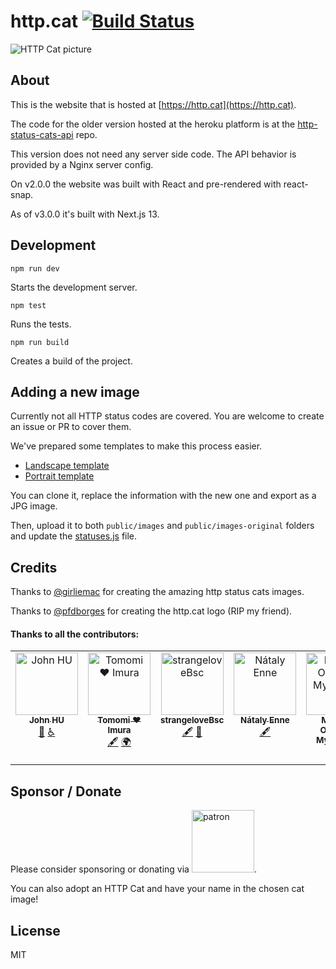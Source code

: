 # http.cat [![Build Status](https://travis-ci.com/httpcats/http.cat.svg?branch=master)](https://travis-ci.com/httpcats/http.cat)

![HTTP Cat picture](https://http.cat/204)

## About

This is the website that is hosted at [https://http.cat](https://http.cat).

The code for the older version hosted at the heroku platform is at the [http-status-cats-api](https://github.com/rogeriopvl/http-status-cats-api) repo.

This version does not need any server side code. The API behavior is provided by a Nginx server config.

On v2.0.0 the website was built with React and pre-rendered with react-snap.

As of v3.0.0 it's built with Next.js 13.

## Development

    npm run dev

Starts the development server.

    npm test

Runs the tests.

    npm run build

Creates a build of the project.

## Adding a new image

Currently not all HTTP status codes are covered. You are welcome to create an issue or PR to cover them.

We've prepared some templates to make this process easier.

- [Landscape template](https://docs.google.com/presentation/d/1sYxNNKxUbP11kyt9oPixWdFEykHDafr4jixy9uwMh9I/edit?usp=sharing)
- [Portrait template](https://docs.google.com/presentation/d/1Ay5nattHagPfnd-gMaUHumckFt2VANaYwMkXuQ-xS6E/edit?usp=sharing)

You can clone it, replace the information with the new one and export as a JPG image.

Then, upload it to both `public/images` and `public/images-original` folders and update the [statuses.js](https://github.com/httpcats/http.cat/blob/master/lib/statuses.js) file.

## Credits

Thanks to [@girliemac](https://github.com/girliemac) for creating the amazing http status cats images.

Thanks to [@pfdborges](https://github.com/pfdborges) for creating the http.cat logo (RIP my friend).

#### Thanks to all the contributors:

<!-- ALL-CONTRIBUTORS-LIST:START - Do not remove or modify this section -->
<!-- prettier-ignore-start -->
<!-- markdownlint-disable -->
<table>
  <tbody>
    <tr>
      <td align="center" valign="top" width="14.28%"><a href="http://ushuz.im"><img src="https://avatars.githubusercontent.com/u/1430856?v=4?s=100" width="100px;" alt="John HU"/><br /><sub><b>John HU</b></sub></a><br /><a href="#data-ushuz" title="Data">🔣</a> <a href="#a11y-ushuz" title="Accessibility">️️️️♿️</a></td>
      <td align="center" valign="top" width="14.28%"><a href="https://girliemac.com"><img src="https://avatars.githubusercontent.com/u/107763?v=4?s=100" width="100px;" alt="Tomomi ❤ Imura"/><br /><sub><b>Tomomi ❤ Imura</b></sub></a><br /><a href="#content-girliemac" title="Content">🖋</a> <a href="#translation-girliemac" title="Translation">🌍</a></td>
      <td align="center" valign="top" width="14.28%"><a href="https://github.com/strangeloveBsc"><img src="https://avatars.githubusercontent.com/u/3050149?v=4?s=100" width="100px;" alt="strangeloveBsc"/><br /><sub><b>strangeloveBsc</b></sub></a><br /><a href="#content-strangeloveBsc" title="Content">🖋</a> <a href="#design-strangeloveBsc" title="Design">🎨</a></td>
      <td align="center" valign="top" width="14.28%"><a href="http://nataly-enne.github.io"><img src="https://avatars.githubusercontent.com/u/26802307?v=4?s=100" width="100px;" alt="Nátaly Enne "/><br /><sub><b>Nátaly Enne </b></sub></a><br /><a href="#content-nataly-enne" title="Content">🖋</a></td>
      <td align="center" valign="top" width="14.28%"><a href="http://oterbust.no"><img src="https://avatars.githubusercontent.com/u/24361490?v=4?s=100" width="100px;" alt="Mathias Oterhals Myklebust"/><br /><sub><b>Mathias Oterhals Myklebust</b></sub></a><br /><a href="#code-mathiazom" title="Code">💻</a></td>
    </tr>
  </tbody>
</table>

<!-- markdownlint-restore -->
<!-- prettier-ignore-end -->

<!-- ALL-CONTRIBUTORS-LIST:END -->

## Sponsor / Donate

Please consider sponsoring or donating via <a target="_blank" rel="nofollow" href="https://www.patreon.com/httpcat"><img src="https://c5.patreon.com/external/logo/become_a_patron_button@2x.png" alt="patron" width="100px" height="auto"></a>.

You can also adopt an HTTP Cat and have your name in the chosen cat image!

## License

MIT
